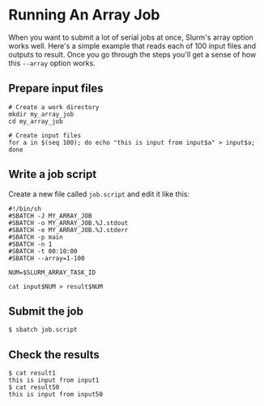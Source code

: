 # Running An Array Job

When you want to submit a lot of serial jobs at once, Slurm's array option works well. Here's a simple example that reads each of 100 input files and outputs to result. Once you go through the steps you'll get a sense of how this `--array` option works.

## Prepare input files

```
# Create a work directory
mkdir my_array_job
cd my_array_job

# Create input files
for a in $(seq 100); do echo "this is input from input$a" > input$a; done
```

## Write a job script

Create a new file called `job.script` and edit it like this:

```
#!/bin/sh
#SBATCH -J MY_ARRAY_JOB
#SBATCH -o MY_ARRAY_JOB.%J.stdout
#SBATCH -e MY_ARRAY_JOB.%J.stderr
#SBATCH -p main
#SBATCH -n 1
#SBATCH -t 00:10:00
#SBATCH --array=1-100

NUM=$SLURM_ARRAY_TASK_ID

cat input$NUM > result$NUM
```

## Submit the job

```
$ sbatch job.script
```

## Check the results

```
$ cat result1
this is input from input1
$ cat result50
this is input from input50
```
